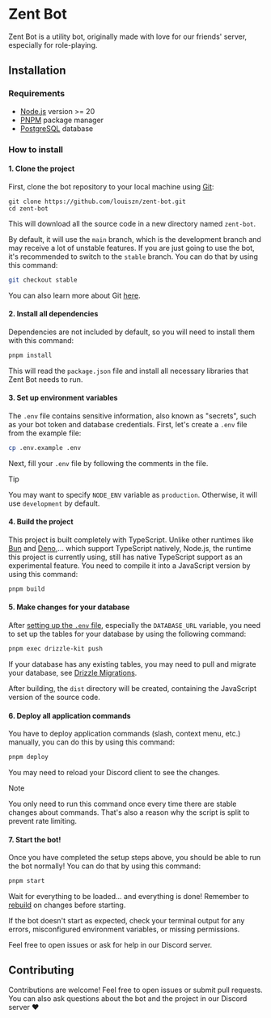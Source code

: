 # Zent Bot

Zent Bot is a utility bot, originally made with love for our friends' server, especially for role-playing.

## Installation

### Requirements

- [Node.js](https://nodejs.org/) version >= 20
- [PNPM](https://pnpm.io) package manager
- [PostgreSQL](https://www.postgresql.org/) database

### How to install

#### 1. Clone the project

First, clone the bot repository to your local machine using [Git](https://git-scm.com/):

```
git clone https://github.com/louiszn/zent-bot.git
cd zent-bot
```

This will download all the source code in a new directory named `zent-bot`.

By default, it will use the `main` branch, which is the development branch and may receive a lot of unstable features. If you are just going to use the bot, it's recommended to switch to the `stable` branch. You can do that by using this command:

```sh
git checkout stable
```

You can also learn more about Git [here](https://github.com/git-guides).

#### 2. Install all dependencies

Dependencies are not included by default, so you will need to install them with this command:

```sh
pnpm install
```

This will read the `package.json` file and install all necessary libraries that Zent Bot needs to run.

#### 3. Set up environment variables

The `.env` file contains sensitive information, also known as "secrets", such as your bot token and database credentials. First, let's create a `.env` file from the example file:

```sh
cp .env.example .env
```

Next, fill your `.env` file by following the comments in the file.

> [!TIP]  
> You may want to specify `NODE_ENV` variable as `production`. Otherwise, it will use `development` by default.

#### 4. Build the project

This project is built completely with TypeScript. Unlike other runtimes like [Bun](https://bun.sh/) and [Deno](https://deno.com/),... which support TypeScript natively, Node.js, the runtime this project is currently using, still has native TypeScript support as an experimental feature. You need to compile it into a JavaScript version by using this command:

```sh
pnpm build
```

#### 5. Make changes for your database

After [setting up the `.env` file](#3-set-up-environment-variables), especially the `DATABASE_URL` variable, you need to set up the tables for your database by using the following command:

```sh
pnpm exec drizzle-kit push
```

If your database has any existing tables, you may need to pull and migrate your database, see [Drizzle Migrations](https://orm.drizzle.team/docs/migrations).

After building, the `dist` directory will be created, containing the JavaScript version of the source code.

#### 6. Deploy all application commands

You have to deploy application commands (slash, context menu, etc.) manually, you can do this by using this command:

```sh
pnpm deploy
```

You may need to reload your Discord client to see the changes.

> [!NOTE]  
> You only need to run this command once every time there are stable changes about commands. That's also a reason why the script is split to prevent rate limiting.

#### 7. Start the bot!

Once you have completed the setup steps above, you should be able to run the bot normally! You can do that by using this command:

```sh
pnpm start
```

Wait for everything to be loaded... and everything is done! Remember to [rebuild](#5-build-the-project) on changes before starting.

If the bot doesn't start as expected, check your terminal output for any errors, misconfigured environment variables, or missing permissions.

Feel free to open issues or ask for help in our Discord server.

## Contributing

Contributions are welcome! Feel free to open issues or submit pull requests. You can also ask questions about the bot and the project in our Discord server ❤️
